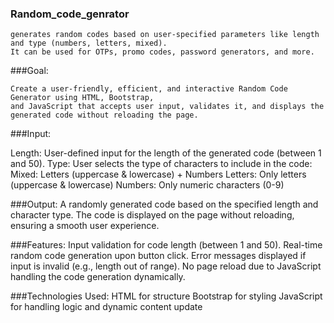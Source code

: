 ### Random_code_genrator
```
generates random codes based on user-specified parameters like length and type (numbers, letters, mixed).
It can be used for OTPs, promo codes, password generators, and more.
```

###Goal:
```
Create a user-friendly, efficient, and interactive Random Code Generator using HTML, Bootstrap,
and JavaScript that accepts user input, validates it, and displays the generated code without reloading the page.
```
###Input:

Length: User-defined input for the length of the generated code (between 1 and 50).
Type: User selects the type of characters to include in the code:
    Mixed: Letters (uppercase & lowercase) + Numbers
    Letters: Only letters (uppercase & lowercase)
    Numbers: Only numeric characters (0-9)

###Output:
A randomly generated code based on the specified length and character type.
The code is displayed on the page without reloading, ensuring a smooth user experience.

###Features:
Input validation for code length (between 1 and 50).
Real-time random code generation upon button click.
Error messages displayed if input is invalid (e.g., length out of range).
No page reload due to JavaScript handling the code generation dynamically.

###Technologies Used:
HTML for structure
Bootstrap for styling
JavaScript for handling logic and dynamic content update

